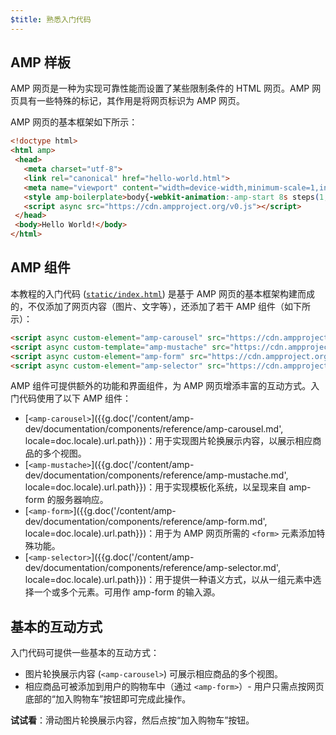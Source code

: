 ```yaml
---
$title: 熟悉入门代码
---
```


## AMP 样板
AMP 网页是一种为实现可靠性能而设置了某些限制条件的 HTML 网页。AMP 网页具有一些特殊的标记，其作用是将网页标识为 AMP 网页。

AMP 网页的基本框架如下所示：

```html
<!doctype html>
<html amp>
 <head>
   <meta charset="utf-8">
   <link rel="canonical" href="hello-world.html">
   <meta name="viewport" content="width=device-width,minimum-scale=1,initial-scale=1">
   <style amp-boilerplate>body{-webkit-animation:-amp-start 8s steps(1,end) 0s 1 normal both;-moz-animation:-amp-start 8s steps(1,end) 0s 1 normal both;-ms-animation:-amp-start 8s steps(1,end) 0s 1 normal both;animation:-amp-start 8s steps(1,end) 0s 1 normal both}@-webkit-keyframes -amp-start{from{visibility:hidden}to{visibility:visible}}@-moz-keyframes -amp-start{from{visibility:hidden}to{visibility:visible}}@-ms-keyframes -amp-start{from{visibility:hidden}to{visibility:visible}}@-o-keyframes -amp-start{from{visibility:hidden}to{visibility:visible}}@keyframes -amp-start{from{visibility:hidden}to{visibility:visible}}</style><noscript><style amp-boilerplate>body{-webkit-animation:none;-moz-animation:none;-ms-animation:none;animation:none}</style></noscript>
   <script async src="https://cdn.ampproject.org/v0.js"></script>
 </head>
 <body>Hello World!</body>
</html>
```

## AMP 组件

本教程的入门代码 ([`static/index.html`](https://github.com/googlecodelabs/advanced-interactivity-in-amp/blob/master/static/index.html)) 是基于 AMP 网页的基本框架构建而成的，不仅添加了网页内容（图片、文字等），还添加了若干 AMP 组件（如下所示）：

```html
<script async custom-element="amp-carousel" src="https://cdn.ampproject.org/v0/amp-carousel-0.1.js"></script>
<script async custom-template="amp-mustache" src="https://cdn.ampproject.org/v0/amp-mustache-0.1.js"></script>
<script async custom-element="amp-form" src="https://cdn.ampproject.org/v0/amp-form-0.1.js"></script>
<script async custom-element="amp-selector" src="https://cdn.ampproject.org/v0/amp-selector-0.1.js"></script>
```

AMP 组件可提供额外的功能和界面组件，为 AMP 网页增添丰富的互动方式。入门代码使用了以下 AMP 组件：

- [`<amp-carousel>`]({{g.doc('/content/amp-dev/documentation/components/reference/amp-carousel.md', locale=doc.locale).url.path}})：用于实现图片轮换展示内容，以展示相应商品的多个视图。
- [`<amp-mustache>`]({{g.doc('/content/amp-dev/documentation/components/reference/amp-mustache.md', locale=doc.locale).url.path}})：用于实现模板化系统，以呈现来自 amp-form 的服务器响应。
- [`<amp-form>`]({{g.doc('/content/amp-dev/documentation/components/reference/amp-form.md', locale=doc.locale).url.path}})：用于为 AMP 网页所需的 `<form>` 元素添加特殊功能。
- [`<amp-selector>`]({{g.doc('/content/amp-dev/documentation/components/reference/amp-selector.md', locale=doc.locale).url.path}})：用于提供一种语义方式，以从一组元素中选择一个或多个元素。可用作 amp-form 的输入源。

## 基本的互动方式

入门代码可提供一些基本的互动方式：

- 图片轮换展示内容 (`<amp-carousel>`) 可展示相应商品的多个视图。
- 相应商品可被添加到用户的购物车中（通过 `<amp-form>`）- 用户只需点按网页底部的“加入购物车”按钮即可完成此操作。

**试试看**：滑动图片轮换展示内容，然后点按“加入购物车”按钮。
